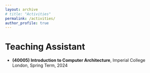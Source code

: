 ```yaml
---
layout: archive
# title: "Activities"
permalink: /activities/
author_profile: true
---
```





Teaching Assistant
====
* **(40005) Introduction to Computer Architecture**, Imperial College London, Spring Term, 2024
